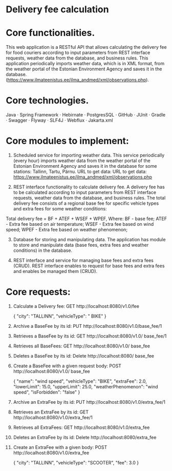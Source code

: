 # Delivery fee calculation
# Core functionalities.
This web application is a RESTful API that allows calculating the delivery fee for food couriers according to input parameters from REST interface requests, weather data from the database, and business rules. This application periodically imports weather data, which is in XML format, from the weather portal of the Estonian Environment Agency and saves it in the database.
(https://www.ilmateenistus.ee/ilma_andmed/xml/observations.php).

# Core technologies.
Java · Spring Framework · Hebirnate · PostgresSQL · GitHub · JUnit · Gradle · Swagger ·  Flyway · SLF4J · Webflux · Jakarta.xml 

# Core modules to implement:

1.	Scheduled service for importing weather data. This service periodically (every hour) imports weather data from the weather portal of the Estonian Environment Agency and saves it in the database for some stations: Tallinn, Tartu, Pärnu. URL to get data:
URL to get data:  https://www.ilmateenistus.ee/ilma_andmed/xml/observations.php

2.	REST interface functionality to calculate delivery fee. A delivery fee has to be calculated according to input parameters from REST interface requests, weather data from the database, and business rules. The total delivery fee consists of a regional base fee for specific vehicle types and extra fees for some weather conditions:

Total delivery fee = BF + ATEF + WSEF + WPEF, 
Where: BF - base fee; 
ATEF - Extra fee based on air temperature; 
WSEF - Extra fee based on wind speed; 
WPEF - Extra fee based on weather phenomenon; 

3.	Database for storing and manipulating data. The application has module to store and manipulate data (base fees, extra fees and weather conditions) in the database. 

4.	REST interface and service for managing base fees and extra fees (CRUD). REST interface enables to request for base fees and extra fees and enables be managed them (CRUD).

# Core requests:

1.	Calculate a Delivery fee:  GET    http://localhost:8080/v1.0/fee
     
     {
     "city": "TALLINN",
     "vehicleType": " BIKE"
     }
2.	Archive a BaseFee by its id: PUT    http://localhost:8080/v1.0/base_fee/1
3.	Retrieves a BaseFee by its id: GET    http://localhost:8080/v1.0/ base_fee/1
4.	Retrieves all BaseFees: GET    http://localhost:8080/v1.0/ base_fee
5.	Deletes  a BaseFee by its id: Delete    http://localhost:8080/ base_fee
6.	Create a BaseFee with a given request body:  POST http://localhost:8080/v1.0/ base_fee
    
    {
     "name": "wind speed",
     "vehicleType": "BIKE",
     "extraFee": 2.0,
     "lowerLimit": 15.0,
     "upperLimit": 25.0,
     "weatherPhenomenon": "wind speed",
     "isForbidden": "false"
     }

7.	Archive an ExtraFee by its id: PUT    http://localhost:8080/v1.0/extra_fee/1
8.	Retrieves an ExtraFee by its id:  GET    http://localhost:8080/v1.0/extra_fee/1
9.	Retrieves all ExtraFees: GET    http://localhost:8080/v1.0/extra_fee
10.	Deletes  an ExtraFee by its id:  Delete    http://localhost:8080/extra_fee
11.	Create an ExtraFee with a given body: POST    http://localhost:8080/v1.0/extra_fee
   
    {
     "city": "TALLINN",
     "vehicleType": "SCOOTER",
     "fee": 3.0
     }
